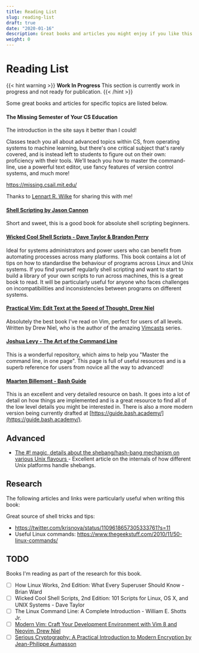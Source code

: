 ```yaml
---
title: Reading List
slug: reading-list
draft: true
date: "2020-01-16"
description: Great books and articles you might enjoy if you like this book!
weight: 0
---
```

# Reading List

{{< hint warning >}}
**Work In Progress**
This section is currently work in progress and not ready for publication.
{{< /hint >}}

Some great books and articles for specific topics are listed below.

#### The Missing Semester of Your CS Education

The introduction in the site says it better than I could!

Classes teach you all about advanced topics within CS, from operating systems to machine learning, but there's one critical subject that's rarely covered, and is instead left to students to figure out on their own: proficiency with their tools. We’ll teach you how to master the command-line, use a powerful text editor, use fancy features of version control systems, and much more!

https://missing.csail.mit.edu/

Thanks to [Lennart R. Wilke](https://www.linkedin.com/in/lrwilke/) for sharing this with me!

#### [Shell Scripting by Jason Cannon](https://www.amazon.com/Shell-Scripting-Automate-Command-Programming-ebook/dp/B015FZAXU6)

Short and sweet, this is a good book for absolute shell scripting beginners.

#### [Wicked Cool Shell Scripts - Dave Taylor & Brandon Perry](https://nostarch.com/wcss2)

Ideal for systems administrators and power users who can benefit from automating processes across many platforms. This book contains a lot of tips on how to standardise the behaviour of programs across Linux and Unix systems. If you find yourself regularly shell scripting and want to start to build a library of your own scripts to run across machines, this is a great book to read. It will be particularly useful for anyone who faces challenges on incompatibilities and inconsistencies between programs on different systems.

#### [Practical Vim: Edit Text at the Speed of Thought, Drew Niel](https://www.amazon.com/Practical-Vim-Thought-Pragmatic-Programmers/dp/1934356980)

Absolutely the best book I've read on Vim, perfect for users of all levels. Written by Drew Niel, who is the author of the amazing [Vimcasts](http://vimcasts.org/) series.

#### [Joshua Levy - The Art of the Command Line](https://github.com/jlevy/the-art-of-command-line)

This is a wonderful repository, which aims to help you "Master the command line, in one page". This page is full of useful resources and is a superb reference for users from novice all the way to advanced!

#### [Maarten Billemont - Bash Guide](http://mywiki.wooledge.org/BashGuide)

This is an excellent and very detailed resource on bash. It goes into a lot of detail on how things are implemented and is a great resource to find all of the low level details you might be interested in. There is also a more modern version being currently drafted at [https://guide.bash.academy/](https://guide.bash.academy/).

## Advanced

- [The #! magic, details about the shebang/hash-bang mechanism on various Unix flavours
](https://www.in-ulm.de/~mascheck/various/shebang) - Excellent article on the internals of how different Unix platforms handle shebangs.

## Research

The following articles and links were particularly useful when writing this book:

Great source of shell tricks and tips:

- https://twitter.com/krisnova/status/1109618657305333761?s=11
- Useful Linux commands: https://www.thegeekstuff.com/2010/11/50-linux-commands/

## TODO

Books I'm reading as part of the research for this book.

- [ ] How Linux Works, 2nd Edition: What Every Superuser Should Know - Brian Ward
- [ ] Wicked Cool Shell Scripts, 2nd Edition: 101 Scripts for Linux, OS X, and UNIX Systems - Dave Taylor
- [ ] The Linux Command Line: A Complete Introduction - William E. Shotts Jr.
- [ ] [Modern Vim: Craft Your Development Environment with Vim 8 and Neovim, Drew Niel](https://pragprog.com/book/modvim/modern-vim)
- [ ] [Serious Cryptography: A Practical Introduction to Modern Encryption by Jean-Philippe Aumasson](https://smile.amazon.com/Serious-Cryptography-Practical-Introduction-Encryption/dp/1593278268/ref=tmm_pap_swatch_0?_encoding=UTF8&qid=&sr=)
